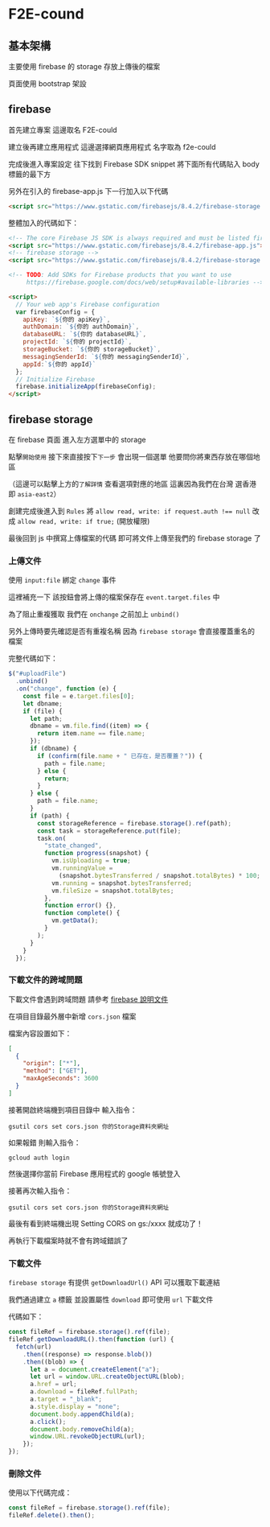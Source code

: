 # F2E-cound

## 基本架構

主要使用 firebase 的 storage 存放上傳後的檔案

頁面使用 bootstrap 架設

## firebase

首先建立專案 這邊取名 F2E-could

建立後再建立應用程式 這邊選擇網頁應用程式 名字取為 f2e-could

完成後進入專案設定 往下找到 Firebase SDK snippet 將下面所有代碼貼入 body 標籤的最下方

另外在引入的 firebase-app.js 下一行加入以下代碼

```html
<script src="https://www.gstatic.com/firebasejs/8.4.2/firebase-storage.js"></script>
```

整體加入的代碼如下：

```html
<!-- The core Firebase JS SDK is always required and must be listed first -->
<script src="https://www.gstatic.com/firebasejs/8.4.2/firebase-app.js"></script>
<!-- firebase storage -->
<script src="https://www.gstatic.com/firebasejs/8.4.2/firebase-storage.js"></script>

<!-- TODO: Add SDKs for Firebase products that you want to use
     https://firebase.google.com/docs/web/setup#available-libraries -->

<script>
  // Your web app's Firebase configuration
  var firebaseConfig = {
    apiKey: `${你的 apiKey}`,
    authDomain: `${你的 authDomain}`,
    databaseURL: `${你的 databaseURL}`,
    projectId: `${你的 projectId}`,
    storageBucket: `${你的 storageBucket}`,
    messagingSenderId: `${你的 messagingSenderId}`,
    appId:`${你的 appId}`
  };
  // Initialize Firebase
  firebase.initializeApp(firebaseConfig);
</script>
```

## firebase storage

在 firebase 頁面 進入左方選單中的 storage

點擊`開始使用` 接下來直接按下`下一步` 會出現一個選單 他要問你將東西存放在哪個地區

（這邊可以點擊上方的`了解詳情` 查看選項對應的地區 這裏因為我們在台灣 選香港 即 `asia-east2`）

創建完成後進入到 `Rules` 將 `allow read, write: if request.auth !== null` 改成 `allow read, write: if true;` (開放權限)

最後回到 js 中撰寫上傳檔案的代碼 即可將文件上傳至我們的 firebase storage 了

### 上傳文件

使用 `input:file` 綁定 `change` 事件

這裡補充一下 該按鈕會將上傳的檔案保存在 `event.target.files` 中

為了阻止重複獲取 我們在 `onchange` 之前加上 `unbind()`

另外上傳時要先確認是否有重複名稱 因為 `firebase storage` 會直接覆蓋重名的檔案

完整代碼如下：

```js
$("#uploadFile")
  .unbind()
  .on("change", function (e) {
    const file = e.target.files[0];
    let dbname;
    if (file) {
      let path;
      dbname = vm.file.find((item) => {
        return item.name == file.name;
      });
      if (dbname) {
        if (confirm(file.name + " 已存在，是否覆蓋？")) {
          path = file.name;
        } else {
          return;
        }
      } else {
        path = file.name;
      }
      if (path) {
        const storageReference = firebase.storage().ref(path);
        const task = storageReference.put(file);
        task.on(
          "state_changed",
          function progress(snapshot) {
            vm.isUploading = true;
            vm.runningValue =
              (snapshot.bytesTransferred / snapshot.totalBytes) * 100;
            vm.running = snapshot.bytesTransferred;
            vm.fileSize = snapshot.totalBytes;
          },
          function error() {},
          function complete() {
            vm.getData();
          }
        );
      }
    }
  });
```

### 下載文件的跨域問題

下載文件會遇到跨域問題 請參考 [firebase 說明文件](https://firebase.google.com/docs/storage/web/download-files#cors_configuration)

在項目目錄最外層中新增 `cors.json` 檔案

檔案內容設置如下：

```json
[
  {
    "origin": ["*"],
    "method": ["GET"],
    "maxAgeSeconds": 3600
  }
]
```

接著開啟終端機到項目目錄中 輸入指令：

```shell
gsutil cors set cors.json 你的Storage資料夾網址
```

如果報錯 則輸入指令：

```shell
gcloud auth login
```

然後選擇你當前 Firebase 應用程式的 google 帳號登入

接著再次輸入指令：

```shell
gsutil cors set cors.json 你的Storage資料夾網址
```

最後有看到終端機出現 Setting CORS on gs:/xxxx 就成功了！

再執行下載檔案時就不會有跨域錯誤了

### 下載文件

`firebase storage` 有提供 `getDownloadUrl()` API 可以獲取下載連結

我們通過建立 `a` 標籤 並設置屬性 `download` 即可使用 `url` 下載文件

代碼如下：

```js
const fileRef = firebase.storage().ref(file);
fileRef.getDownloadURL().then(function (url) {
  fetch(url)
    .then((response) => response.blob())
    .then((blob) => {
      let a = document.createElement("a");
      let url = window.URL.createObjectURL(blob);
      a.href = url;
      a.download = fileRef.fullPath;
      a.target = "_blank";
      a.style.display = "none";
      document.body.appendChild(a);
      a.click();
      document.body.removeChild(a);
      window.URL.revokeObjectURL(url);
    });
});
```

### 刪除文件

使用以下代碼完成：

```js
const fileRef = firebase.storage().ref(file);
fileRef.delete().then();
```
